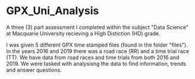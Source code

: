 # GPX_Uni_Analysis
A three (3) part assessment I completed within the subject "Data Science" at Macquarie University recieving a High Distiction (HD) grade.

I was given 5 different GPX time stamped files (found in the folder "files"). In the years 2016 and 2019 there was a road race (RR) and a time trial race (TT). We have data from road races and time trials from both 2016 and 2019. We were tasked with analysisng the data to find information, trends and answer questions.
